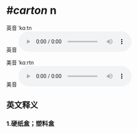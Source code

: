 # ***\#carton*** n
英音 ˈkɑːtn  
英音
<audio src="./media/carton1_AAC.aac" controls="controls"></audio>

美音 ˈkɑːrtn  
美音
<audio src="./media/carton2_AAC.aac" controls="controls"></audio>



  

英文释义
---
### 1.**硬纸盒；塑料盒**  


